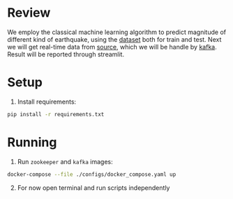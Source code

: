 # Review

We employ the classical machine learning algorithm to predict magnitude of different kind of earthquake, using the [dataset](https://www.kaggle.com/datasets/warcoder/earthquake-dataset?select=earthquake_data.csv) both for train and test. Next we will get real-time data from [source](https://earthquake.usgs.gov/fdsnws/event/1/#methods), which we will be handle by [kafka](https://kafka.apache.org/). Result will be reported through streamlit.

# Setup 

1. Install requirements:
```bash
pip install -r requirements.txt
```

# Running 
1. Run `zookeeper` and `kafka` images:
```bash 
docker-compose --file ./configs/docker_compose.yaml up 
```

2. For now open terminal and run scripts independently